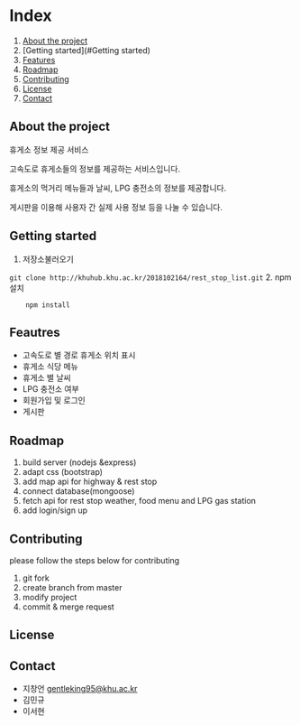 


# Index

1. [About the project](#About-the-project)
2. [Getting started](#Getting started)
2. [Features](#Features)
3. [Roadmap](#Roadmap)
4. [Contributing](#Contributing)
5. [License](#License)
6. [Contact](#Contact)

## About the project

휴게소 정보 제공 서비스



고속도로 휴게소들의 정보를 제공하는 서비스입니다.

휴게소의 먹거리 메뉴들과 날씨, LPG 충전소의 정보를 제공합니다.

게시판을 이용해 사용자 간 실제 사용 정보 등을 나눌 수 있습니다.
## Getting started

1. 저장소불러오기

```git clone http://khuhub.khu.ac.kr/2018102164/rest_stop_list.git```
2. npm 설치

```    npm install```

## Feautres
- 고속도로 별 경로 휴게소 위치 표시
- 휴게소 식당 메뉴
- 휴게소 별 날씨
- LPG 충전소 여부
- 회원가입 및 로그인
- 게시판

## Roadmap
1. build server (nodejs &express)
2. adapt css (bootstrap)
3. add map api for highway & rest stop
4. connect database(mongoose)
4. fetch api for rest stop weather, food menu and LPG gas station
5. add login/sign up


## Contributing
please follow the steps below for contributing
1. git fork
2. create branch from master
3. modify project
4. commit & merge request
## License

## Contact
- 지창언 gentleking95@khu.ac.kr
- 김민규
- 이서현
